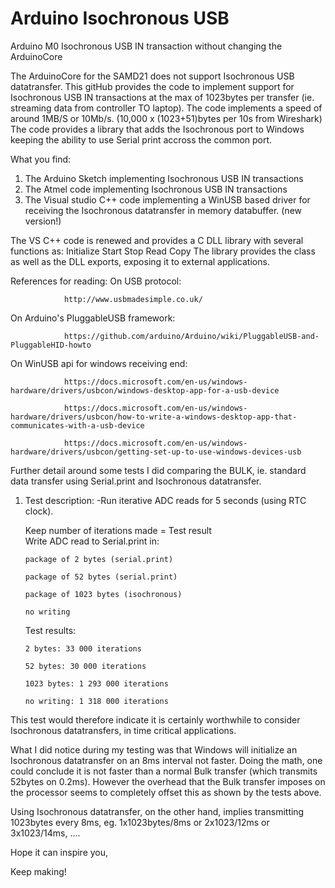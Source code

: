 # Arduino Isochronous USB
 Arduino M0 Isochronous USB IN transaction without changing the ArduinoCore


The ArduinoCore for the SAMD21 does not support Isochronous USB datatransfer.
This gitHub provides the code to implement support for Isochronous USB IN transactions at the max of 1023bytes per transfer (ie. streaming data from controller TO laptop). The code implements a speed of around 1MB/S or 10Mb/s. (10,000 x (1023+51)bytes per 10s from Wireshark)
The code provides a library that adds the Isochronous port to Windows keeping the ability to use Serial print accross the common port.

What you find:
1) The Arduino Sketch implementing Isochronous USB IN transactions
2) The Atmel code implementing Isochronous USB IN transactions
3) The Visual studio C++ code implementing a WinUSB based driver for receiving the Isochronous datatransfer in memory databuffer. (new version!)

The VS C++ code is renewed and provides a C DLL library with several functions as:
	Initialize
	Start
	Stop
	Read
	Copy
The library provides the class as well as the DLL exports, exposing it to external applications.

References for reading:
On USB protocol:

				http://www.usbmadesimple.co.uk/
On Arduino's PluggableUSB framework: 

				https://github.com/arduino/Arduino/wiki/PluggableUSB-and-PluggableHID-howto
On WinUSB api for windows receiving end:

				https://docs.microsoft.com/en-us/windows-hardware/drivers/usbcon/windows-desktop-app-for-a-usb-device
   
				https://docs.microsoft.com/en-us/windows-hardware/drivers/usbcon/how-to-write-a-windows-desktop-app-that-communicates-with-a-usb-device
   
				https://docs.microsoft.com/en-us/windows-hardware/drivers/usbcon/getting-set-up-to-use-windows-devices-usb
   
Further detail around some tests I did comparing the BULK, ie. standard data transfer using Serial.print and Isochronous datatransfer.
1. Test description:
   -Run iterative ADC reads for 5 seconds (using RTC clock).
  
    Keep number of iterations made = Test result  
    Write ADC read to Serial.print in:
    
       package of 2 bytes (serial.print)
    
       package of 52 bytes (serial.print)
    
       package of 1023 bytes (isochronous)
    
       no writing
   
    Test results:
   
       2 bytes: 33 000 iterations
    
       52 bytes: 30 000 iterations
    
       1023 bytes: 1 293 000 iterations
    
       no writing: 1 318 000 iterations
    
This test would therefore indicate it is certainly worthwhile to consider Isochronous datatransfers, in time critical applications.

What I did notice during my testing was that Windows will initialize an Isochronous datatransfer on an 8ms interval not faster.
Doing the math, one could conclude it is not faster than a normal Bulk transfer (which transmits 52bytes on 0.2ms). However the overhead that the Bulk transfer imposes on the processor seems to completely offset this as shown by the tests above.

Using Isochronous datatransfer, on the other hand, implies transmitting 1023bytes every 8ms, eg. 1x1023bytes/8ms or 2x1023/12ms or 3x1023/14ms, ....



Hope it can inspire you,

Keep making!
